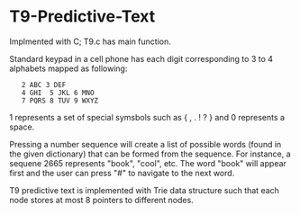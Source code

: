 # T9-Predictive-Text

Implmented with C; T9.c has main function.

Standard keypad in a cell phone has each digit corresponding to 3 to 4 alphabets mapped as following: 

       2 ABC 3 DEF 
       4 GHI  5 JKL 6 MNO 
       7 PQRS 8 TUV 9 WXYZ

1 represents a set of special symsbols such as { , . ! ? } and 0 represents a space. 

Pressing a number sequence will create a list of possible words (found in the given dictionary) that can be formed from the sequence. For instance, a sequene 2665 represents "book", "cool", etc. The word "book" will appear first and the user can press "#" to navigate to the next word. 

T9 predictive text is implemented with Trie data structure such that each node stores at most 8 pointers to different nodes. 
